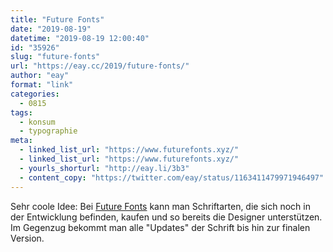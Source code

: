 ```yaml
---
title: "Future Fonts"
date: "2019-08-19"
datetime: "2019-08-19 12:00:40"
id: "35926"
slug: "future-fonts"
url: "https://eay.cc/2019/future-fonts/"
author: "eay"
format: "link"
categories:
  - 0815
tags:
  - konsum
  - typographie
meta:
  - linked_list_url: "https://www.futurefonts.xyz/"
  - linked_list_url: "https://www.futurefonts.xyz/"
  - yourls_shorturl: "http://eay.li/3b3"
  - content_copy: "https://twitter.com/eay/status/1163411479971946497"
---
```


Sehr coole Idee: Bei [Future Fonts](https://www.futurefonts.xyz/) kann man Schriftarten, die sich noch in der Entwicklung befinden, kaufen und so bereits die Designer unterstützen. Im Gegenzug bekommt man alle "Updates" der Schrift bis hin zur finalen Version.
